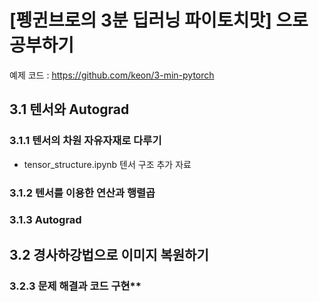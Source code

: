 # [펭귄브로의 3분 딥러닝 파이토치맛] 으로 공부하기
예제 코드 : https://github.com/keon/3-min-pytorch

## 3.1 텐서와 Autograd

### 3.1.1 텐서의 차원 자유자재로 다루기
- tensor_structure.ipynb 텐서 구조 추가 자료 
### 3.1.2 텐서를 이용한 연산과 행렬곱
### 3.1.3 Autograd

## 3.2 경사하강법으로 이미지 복원하기

### 3.2.3 문제 해결과 코드 구현**
